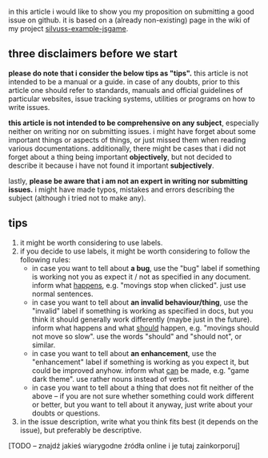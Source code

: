 in this article i would like to show you my proposition on submitting a good issue on github. it is based on a (already non-existing) page in the wiki of my project [silvuss-example-jsgame](https://github.com/silvuss/silvuss-example-jsgame).

## three disclaimers before we start

**please do note that i consider the below tips as "tips".** this article is not intended to be a manual or a guide. in case of any doubts, prior to this article one should refer to standards, manuals and official guidelines of particular websites, issue tracking systems, utilities or programs on how to write issues.

**this article is not intended to be comprehensive on any subject**, especially neither on writing nor on submitting issues. i might have forget about some important things or aspects of things, or just missed them when reading various documentations. additionally, there might be cases that i did not forget about a thing being important **objectively**, but not decided to describe it because i have not found it important **subjectively**.

lastly, **please be aware that i am not an expert in writing nor submitting issues.** i might have made typos, mistakes and errors describing the subject (although i tried not to make any).

## tips

1. it might be worth considering to use labels.
2. if you decide to use labels, it might be worth considering to follow the following rules:
    - in case you want to tell about **a bug**, use the "bug" label if something is working not you as expect it / not as specified in any document. inform what <u>happens</u>, e.g. "movings stop when clicked". just use normal sentences.
    - in case you want to tell about **an invalid behaviour/thing**, use the "invalid" label if something is working as specified in docs, but you think it should generally work differently (maybe just in the future). inform what happens and what <u>should</u> happen, e.g. "movings should not move so slow". use the words "should" and "should not", or similar.
    - in case you want to tell about **an enhancement**, use the "enhancement" label if something is working as you expect it, but could be improved anyhow. inform what <u>can</u> be made, e.g. "game dark theme". use rather nouns instead of verbs.
    - in case you want to tell about a thing that does not fit neither of the above – if you are not sure whether something could work different or better, but you want to tell about it anyway, just write about your doubts or questions.
3. in the issue description, write what you think fits best (it depends on the issue), but preferably be descriptive.

[TODO – znajdź jakieś wiarygodne źródła online i je tutaj zainkorporuj]